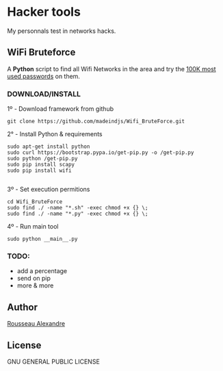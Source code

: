 Hacker tools
========

My personnals test in networks hacks.

WiFi Bruteforce
-----------------------

A **Python** script to find all Wifi Networks in the area and try the 
[100K most used passwords](https://github.com/danielmiessler/SecLists) on them.

### DOWNLOAD/INSTALL

1º - Download framework from github
```
git clone https://github.com/madeindjs/Wifi_BruteForce.git
```

2° - Install Python & requirements
```
sudo apt-get install python
sudo curl https://bootstrap.pypa.io/get-pip.py -o /get-pip.py
sudo python /get-pip.py
sudo pip install scapy
sudo pip install wifi


```

3º - Set execution permitions
```
cd Wifi_BruteForce
sudo find ./ -name "*.sh" -exec chmod +x {} \;
sudo find ./ -name "*.py" -exec chmod +x {} \;
```

4º - Run main tool
```
sudo python __main__.py
```

### TODO:

* add a percentage
* send on pip
* more & more

## Author


[Rousseau Alexandre][madeindjs]

## License


GNU GENERAL PUBLIC LICENSE


[madeindjs]: https://github.com/madeindjs/
